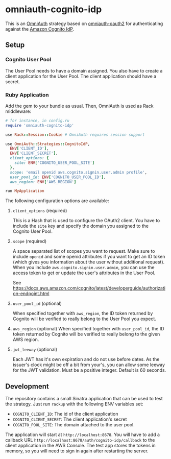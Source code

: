 # omniauth-cognito-idp

This is an [OmniAuth](https://github.com/omniauth/omniauth) strategy based on
[omniauth-oauth2](https://github.com/omniauth/omniauth-oauth2) for authenticating against the
[Amazon Cognito IdP](https://docs.aws.amazon.com/cognito/latest/developerguide/cognito-userpools-server-contract-reference.html).

## Setup

### Cognito User Pool

The User Pool needs to have a domain assigned. You also have to create a client application for the User Pool. The
client application should have a secret.

### Ruby Application

Add the gem to your bundle as usual. Then, OmniAuth is used as Rack middleware:

```ruby
# for instance, in config.ru
require 'omniauth-cognito-idp'

use Rack::Session::Cookie # OmniAuth requires session support

use OmniAuth::Strategies::CognitoIdP,
  ENV['CLIENT_ID'],
  ENV['CLIENT_SECRET'],
  client_options: {
    site: ENV['COGNITO_USER_POOL_SITE']
  },
  scope: 'email openid aws.cognito.signin.user.admin profile',
  user_pool_id: ENV['COGNITO_USER_POOL_ID'],
  aws_region: ENV['AWS_REGION']

run MyApplication
```

The following configuration options are available:

1. `client_options` (required)

   This is a Hash that is used to configure the OAuth2 client. You have to include the `site` key and specify the domain
   you assigned to the Cognito User Pool.
2. `scope` (required)

   A space separated list of scopes you want to request. Make sure to include `openid` and some openid attributes if you
   want to get an ID token (which gives you information about the user without additional request). When you include
   `aws.cognito.signin.user.admin`, you can use the access token to get or update the user's attributes in the
   User Pool.
   
   See https://docs.aws.amazon.com/cognito/latest/developerguide/authorization-endpoint.html
3. `user_pool_id` (optional)

   When specified together with `aws_region`, the ID token returned by Cognito will be verified to really belong to the
   User Pool you expect.
4. `aws_region` (optional)
   When specified together with `user_pool_id`, the ID token returned by Cognito will be verified to really belong to
   the given AWS region.
5. `jwt_leeway` (optional)

   Each JWT has it's own expiration and do not use before dates. As the issuer's clock might be off a bit from your's,
   you can allow some leeway for the JWT validation. Must be a positive integer. Default is 60 seconds. 

## Development

The repository contains a small Sinatra application that can be used to test the strategy. Just run `rackup` with the
following ENV variables set:

* `COGNITO_CLIENT_ID`: The id of the client application
* `COGNITO_CLIENT_SECRET`: The client application's secret
* `COGNITO_POOL_SITE`: The domain attached to the user pool.

The application will start at `http://localhost:8678`. You will have to add a callback URL
`http://localhost:8678/auth/cognito-idp/callback` to the client application in the AWS Console. The test app stores the
tokens in memory, so you will need to sign in again after restarting the server.
